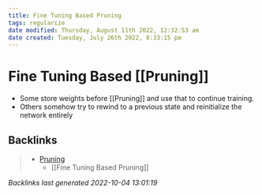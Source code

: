 ```yaml
---
title: Fine Tuning Based Pruning
tags: regularize
date modified: Thursday, August 11th 2022, 12:32:53 am
date created: Tuesday, July 26th 2022, 8:33:15 pm
---
```


# Fine Tuning Based [[Pruning]]
- Some store weights before [[Pruning]] and use that to continue training.
- Others somehow try to rewind to a previous state and reinitialize the network entirely

## Backlinks

> - [Pruning](Pruning.md)
>   - [[Fine Tuning Based Pruning]]

_Backlinks last generated 2022-10-04 13:01:19_
